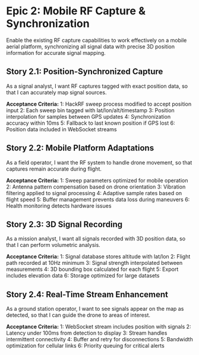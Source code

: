 # Epic 2: Mobile RF Capture & Synchronization

Enable the existing RF capture capabilities to work effectively on a mobile aerial platform, synchronizing all signal data with precise 3D position information for accurate signal mapping.

## Story 2.1: Position-Synchronized Capture

As a signal analyst,
I want RF captures tagged with exact position data,
so that I can accurately map signal sources.

**Acceptance Criteria:**
1: HackRF sweep process modified to accept position input
2: Each sweep bin tagged with lat/lon/alt/timestamp
3: Position interpolation for samples between GPS updates
4: Synchronization accuracy within 10ms
5: Fallback to last known position if GPS lost
6: Position data included in WebSocket streams

## Story 2.2: Mobile Platform Adaptations

As a field operator,
I want the RF system to handle drone movement,
so that captures remain accurate during flight.

**Acceptance Criteria:**
1: Sweep parameters optimized for mobile operation
2: Antenna pattern compensation based on drone orientation
3: Vibration filtering applied to signal processing
4: Adaptive sample rates based on flight speed
5: Buffer management prevents data loss during maneuvers
6: Health monitoring detects hardware issues

## Story 2.3: 3D Signal Recording

As a mission analyst,
I want all signals recorded with 3D position data,
so that I can perform volumetric analysis.

**Acceptance Criteria:**
1: Signal database stores altitude with lat/lon
2: Flight path recorded at 10Hz minimum
3: Signal strength interpolated between measurements
4: 3D bounding box calculated for each flight
5: Export includes elevation data
6: Storage optimized for large datasets

## Story 2.4: Real-Time Stream Enhancement

As a ground station operator,
I want to see signals appear on the map as detected,
so that I can guide the drone to areas of interest.

**Acceptance Criteria:**
1: WebSocket stream includes position with signals
2: Latency under 100ms from detection to display
3: Stream handles intermittent connectivity
4: Buffer and retry for disconnections
5: Bandwidth optimization for cellular links
6: Priority queuing for critical alerts
